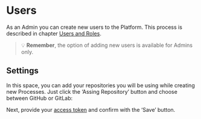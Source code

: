 # Users

As an Admin you can create new users to the Platform. This process is described in chapter [Users and Roles]().

<!-- theme: warning -->
>💡 **Remember**, the option of adding new users is available for Admins only.
## Settings
In this space, you can add your repositories you will be using while creating new Processes. Just click the ‘Assing Repository’ button and choose between GitHub or GitLab:

 
Next, provide your [access token](AccessToken.md) and confirm with the ‘Save’ button.